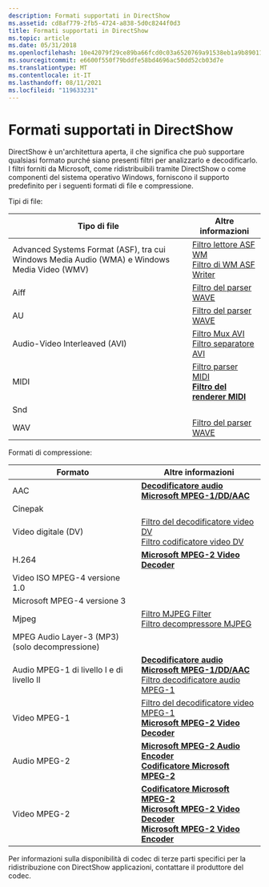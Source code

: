 ```yaml
---
description: Formati supportati in DirectShow
ms.assetid: cd8af779-2fb5-4724-a838-5d0c8244f0d3
title: Formati supportati in DirectShow
ms.topic: article
ms.date: 05/31/2018
ms.openlocfilehash: 10e42079f29ce89ba66fcd0c03a6520769a91538eb1a9b8901115b6895420d65
ms.sourcegitcommit: e6600f550f79bddfe58bd4696ac50dd52cb03d7e
ms.translationtype: MT
ms.contentlocale: it-IT
ms.lasthandoff: 08/11/2021
ms.locfileid: "119633231"
---
```

# <a name="supported-formats-in-directshow"></a>Formati supportati in DirectShow

DirectShow è un'architettura aperta, il che significa che può supportare qualsiasi formato purché siano presenti filtri per analizzarlo e decodificarlo. I filtri forniti da Microsoft, come ridistribuibili tramite DirectShow o come componenti del sistema operativo Windows, forniscono il supporto predefinito per i seguenti formati di file e compressione.

Tipi di file:



| Tipo di file                                                                                        | Altre informazioni                                                                                                                  |
|--------------------------------------------------------------------------------------------------|-----------------------------------------------------------------------------------------------------------------------------------|
| Advanced Systems Format (ASF), tra cui Windows Media Audio (WMA) e Windows Media Video (WMV) | [Filtro lettore ASF WM](about-the-wm-asf-reader-filter.md)<br/> [Filtro di WM ASF Writer](wm-asf-writer-filter.md)<br/> |
| Aiff                                                                                             | [Filtro del parser WAVE](wave-parser-filter.md)                                                                                      |
| AU                                                                                               | [Filtro del parser WAVE](wave-parser-filter.md)                                                                                      |
| Audio-Video Interleaved (AVI)                                                                    | [Filtro Mux AVI](avi-mux-filter.md)<br/> [Filtro separatore AVI](avi-splitter-filter.md)<br/>                         |
| MIDI                                                                                             | [Filtro parser MIDI](midi-parser-filter.md)<br/> [**Filtro del renderer MIDI**](midi-renderer-filter.md)<br/>           |
| Snd                                                                                              |                                                                                                                                   |
| WAV                                                                                              | [Filtro del parser WAVE](wave-parser-filter.md)                                                                                      |



 

Formati di compressione:



| Formato                                        | Altre informazioni                                                                                                                                                                                                                                |
|-----------------------------------------------|-------------------------------------------------------------------------------------------------------------------------------------------------------------------------------------------------------------------------------------------------|
| AAC                                           | [**Decodificatore audio Microsoft MPEG-1/DD/AAC**](microsoft-mpeg-1-dd-audio-decoder.md)                                                                                                                                                              |
| Cinepak                                       |                                                                                                                                                                                                                                                 |
| Video digitale (DV)                            | [Filtro del decodificatore video DV](dv-video-decoder-filter.md)<br/> [Filtro codificatore video DV](dv-video-encoder-filter.md)<br/>                                                                                                             |
| H.264                                         | [**Microsoft MPEG-2 Video Decoder**](microsoft-mpeg-2-video-decoder.md)                                                                                                                                                                        |
| Video ISO MPEG-4 versione 1.0                  |                                                                                                                                                                                                                                                 |
| Microsoft MPEG-4 versione 3                    |                                                                                                                                                                                                                                                 |
| Mjpeg                                         | [Filtro MJPEG Filter](mjpeg-compressor-filter.md)<br/> [Filtro decompressore MJPEG](mjpeg-decompressor-filter.md)<br/>                                                                                                         |
| MPEG Audio Layer-3 (MP3) (solo decompressione) |                                                                                                                                                                                                                                                 |
| Audio MPEG-1 di livello I e di livello II             | [**Decodificatore audio Microsoft MPEG-1/DD/AAC**](microsoft-mpeg-1-dd-audio-decoder.md)<br/> [Filtro decodificatore audio MPEG-1](mpeg-1-audio-decoder-filter.md)<br/>                                                                         |
| Video MPEG-1                                  | [Filtro del decodificatore video MPEG-1](mpeg-1-video-decoder-filter.md)<br/> [**Microsoft MPEG-2 Video Decoder**](microsoft-mpeg-2-video-decoder.md)<br/>                                                                                   |
| Audio MPEG-2                                  | [**Microsoft MPEG-2 Audio Encoder**](microsoft-mpeg-2-audio-encoder.md)<br/> [**Codificatore Microsoft MPEG-2**](microsoft-mpeg-2-encoder.md)<br/>                                                                                     |
| Video MPEG-2                                  | [**Codificatore Microsoft MPEG-2**](microsoft-mpeg-2-encoder.md)<br/> [**Microsoft MPEG-2 Video Decoder**](microsoft-mpeg-2-video-decoder.md)<br/> [**Microsoft MPEG-2 Video Encoder**](microsoft-mpeg-2-video-encoder.md)<br/> |



 

Per informazioni sulla disponibilità di codec di terze parti specifici per la ridistribuzione con DirectShow applicazioni, contattare il produttore del codec.

 

 




